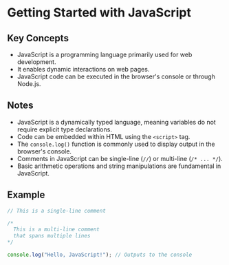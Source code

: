 # Getting Started with JavaScript

## Key Concepts
- JavaScript is a programming language primarily used for web development.
- It enables dynamic interactions on web pages.
- JavaScript code can be executed in the browser's console or through Node.js.

## Notes
- JavaScript is a dynamically typed language, meaning variables do not require explicit type declarations.
- Code can be embedded within HTML using the `<script>` tag.
- The `console.log()` function is commonly used to display output in the browser's console.
- Comments in JavaScript can be single-line (`//`) or multi-line (`/* ... */`).
- Basic arithmetic operations and string manipulations are fundamental in JavaScript.

## Example
```javascript
// This is a single-line comment

/*
  This is a multi-line comment
  that spans multiple lines
*/

console.log("Hello, JavaScript!"); // Outputs to the console
